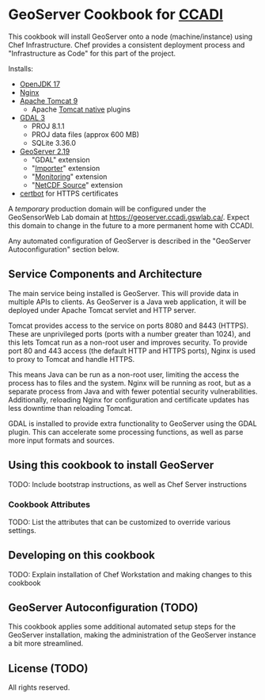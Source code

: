 # GeoServer Cookbook for [CCADI][]

This cookbook will install GeoServer onto a node (machine/instance) using Chef Infrastructure. Chef provides a consistent deployment process and "Infrastructure as Code" for this part of  the project.

Installs:

* [OpenJDK 17][]
* [Nginx][nginx]
* [Apache Tomcat 9][tomcat]
    * Apache [Tomcat native][tomcat-native] plugins
* [GDAL 3][gdal]
    * PROJ 8.1.1
    * PROJ data files (approx 600 MB)
    * SQLite 3.36.0
* [GeoServer 2.19][geoserver]
    * "GDAL" extension
    * "[Importer][importer]" extension
    * "[Monitoring][monitoring]" extension
    * "[NetCDF Source][netcdf-src]" extension
* [certbot][] for HTTPS certificates

A *temporary* production domain will be configured under the GeoSensorWeb Lab domain at https://geoserver.ccadi.gswlab.ca/. Expect this domain to change in the future to a more permanent home with CCADI.

Any automated configuration of GeoServer is described in the "GeoServer Autoconfiguration" section below.

[ccadi]:         https://ccadi.ca/
[certbot]:       https://certbot.eff.org/
[gdal]:          https://gdal.org/
[geoserver]:     http://geoserver.org/
[importer]:      https://docs.geoserver.org/maintain/en/user/extensions/importer/index.html
[monitoring]:    https://docs.geoserver.org/maintain/en/user/extensions/monitoring/index.html
[netcdf-src]:    https://docs.geoserver.org/maintain/en/user/extensions/netcdf/netcdf.html
[nginx]:         https://nginx.org/en/
[OpenJDK 17]:    https://jdk.java.net/17/
[tomcat]:        https://tomcat.apache.org/
[tomcat-native]: https://tomcat.apache.org/native-doc/

## Service Components and Architecture

The main service being installed is GeoServer. This will provide data in multiple APIs to clients. As GeoServer is a Java web application, it will be deployed under Apache Tomcat servlet and HTTP server.

Tomcat provides access to the service on ports 8080 and 8443 (HTTPS). These are unprivileged ports (ports with a number greater than 1024), and this lets Tomcat run as a non-root user and improves security. To provide port 80 and 443 access (the default HTTP and HTTPS ports), Nginx is used to proxy to Tomcat and handle HTTPS.

This means Java can be run as a non-root user, limiting the access the process has to files and the system. Nginx will be running as root, but as a separate process from Java and with fewer potential security vulnerabilities. Additionally, reloading Nginx for configuration and certificate updates has less downtime than reloading Tomcat.

GDAL is installed to provide extra functionality to GeoServer using the GDAL plugin. This can accelerate some processing functions, as well as parse more input formats and sources.

## Using this cookbook to install GeoServer

TODO: Include bootstrap instructions, as well as Chef Server instructions

### Cookbook Attributes

TODO: List the attributes that can be customized to override various settings.

## Developing on this cookbook

TODO: Explain installation of Chef Workstation and making changes to this cookbook

## GeoServer Autoconfiguration (TODO)

This cookbook applies some additional automated setup steps for the GeoServer installation, making the administration of the GeoServer instance a bit more streamlined.

## License (TODO)

All rights reserved.

